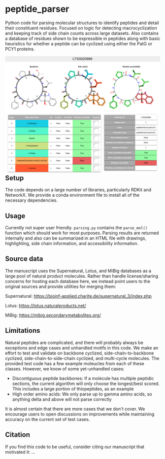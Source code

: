 # peptide_parser

Python code for parsing molecular structures to identify peptides and detail their constituent residues. Focused on logic for detecting macrocyclization and keeping track of side chain counts across large datasets. Also contains a database of residues shown to be expressible in peptides along with basic heuristics for whether a peptide can be cyclized using either the PatG or PCY1 proteins.

<img src="example_molecule.png"
     style="float: left; margin-right: 10px; width: 600px" />


## Setup

The code depends on a large number of libraries, particularly RDKit and NetworkX. We provide a conda environment file to install all of the necessary dependencies.

## Usage

Currently not super user friendly. `parsing.py` contains the `parse_mol()` function which should work for most purposes. Parsing results are returned internally and also can be summarized in an HTML file with drawings, highlighting, side chain information, and accessibility information.

## Source data

The manuscript uses the Supernatural, Lotus, and MiBig databases as a large pool of natural product molecules. Rather than handle license/sharing concerns for hosting each database here, we instead point users to the original sources and provide utilities for merging them:

Supernatural: https://bioinf-applied.charite.de/supernatural_3/index.php 

Lotus: https://lotus.naturalproducts.net/

MiBig: https://mibig.secondarymetabolites.org/

## Limitations

Natural peptides are complicated, and there will probably always be exceptions and edge cases and unhandled motifs in this code. We make an effort to test and validate on backbone cyclized, side-chain-to-backbone cyclized, side-chain-to-side-chain cyclized, and multi-cycle molecules. The provided test code has a few example moleucles from each of these classes. However, we know of some yet-unhandled cases:

- Discontiguous peptide backbones: If a molecule has multiple peptidic sections, the current algorithm will only choose the longest/best scored. This includes a large portion of thiopeptides, as an example
- High order amino acids: We only parse up to gamma amino acids, so anything delta and above will not parse correctly

It is almost certain that there are more cases that we don't cover. We encourage users to open discussions on improvements while maintaining accuracy on the current set of test cases.

## Citation

If you find this code to be useful, consider citing our manuscript that motivated it: ...
